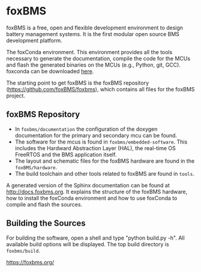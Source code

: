 # foxBMS

foxBMS is a free, open and flexible development environment to design battery
management systems. It is the first modular open source BMS development
platform.

The foxConda environment. This environment provides all the tools necessary
to generate the documentation, compile the code for the MCUs and flash the
generated binaries on the MCUs (e.g., Python, git, GCC). foxconda can be
downloaded [here](https://iisb-foxbms.iisb.fraunhofer.de/foxbms/).

The starting point to get foxBMS is the foxBMS repository
(https://github.com/foxBMS/foxbms), which contains all files for the foxBMS
project.

## foxBMS Repository

- In `foxbms/documentation` the configuration of the doxygen documentation for
  the primary and secondary mcu can be found.
- The software for the mcus is found in `foxbms/embedded-software`. This
  includes the Hardward Abstraction Layer (HAL), the real-time OS FreeRTOS
  and the BMS application itself.
- The layout and schematic files for the foxBMS hardware are found in the
  `foxBMS/hardware`.
- The build toolchain and other tools related to foxBMS are found in `tools`.

A generated version of the Sphinx documentation can be found at
http://docs.foxbms.org. It explains the structure of the foxBMS hardware, how
to install the foxConda environment and how to use foxConda to compile and
flash the sources.

## Building the Sources
For building the software, open a shell and type "python build.py -h". All
available build options will be displayed. The top build directory is
`foxbms/build`.

https://foxbms.org/

